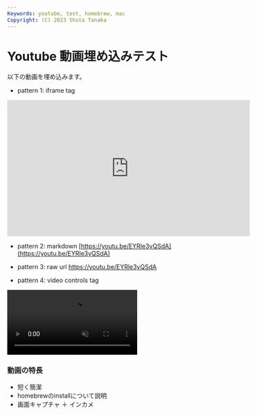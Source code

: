 ```yaml
---
Keywords: youtube, test, homebrew, mac
Copyright: (C) 2023 Shota Tanaka
---
```


# Youtube 動画埋め込みテスト

以下の動画を埋め込みます。

- pattern 1: iframe tag
<iframe width="560" height="315" src="https://www.youtube.com/embed/EYRle3yQSdA" title="YouTube video player" frameborder="0" allow="accelerometer; autoplay; clipboard-write; encrypted-media; gyroscope; picture-in-picture; web-share" allowfullscreen></iframe>

- pattern 2: markdown
[https://youtu.be/EYRle3yQSdA](https://youtu.be/EYRle3yQSdA)

- pattern 3: raw url
https://youtu.be/EYRle3yQSdA

- pattern 4: video controls tag
<div><video controls src="https://youtu.be/EYRle3yQSdA" muted="false"></video></div>

### 動画の特長
- 短く簡潔
- homebrewのinstallについて説明
- 画面キャプチャ ＋ インカメ
